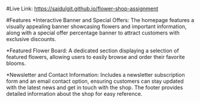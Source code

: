#Live Link: https://saidulgit.github.io/flower-shop-assignment

#Features
*Interactive Banner and Special Offers: The homepage features a visually appealing banner showcasing flowers and important information, along with a special offer percentage banner to attract customers with exclusive discounts.

*Featured Flower Board: A dedicated section displaying a selection of featured flowers, allowing users to easily browse and order their favorite blooms.

*Newsletter and Contact Information: Includes a newsletter subscription form and an email contact option, ensuring customers can stay updated with the latest news and get in touch with the shop. The footer provides detailed information about the shop for easy reference.
